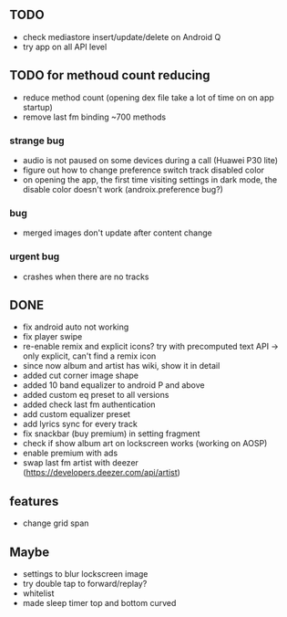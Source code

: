 ## TODO
- check mediastore insert/update/delete on Android Q
- try app on all API level

## TODO for methoud count reducing
- reduce method count (opening dex file take a lot of time on on app startup)
- remove last fm binding ~700 methods

### strange bug 
- audio is not paused on some devices during a call (Huawei P30 lite)
- figure out how to change preference switch track disabled color
- on opening the app, the first time visiting settings in dark mode, the disable color doesn't work (androix.preference bug?)

### bug
- merged images don't update after content change

### urgent bug
- crashes when there are no tracks

## DONE
- fix android auto not working
- fix player swipe
- re-enable remix and explicit icons? try with precomputed text API -> only explicit, can't find a remix icon
- since now album and artist has wiki, show it in detail
- added cut corner image shape
- added 10 band equalizer to android P and above
- added custom eq preset to all versions
- added check last fm authentication
- add custom equalizer preset
- add lyrics sync for every track
- fix snackbar (buy premium) in setting fragment
- check if show album art on lockscreen works (working on AOSP)
- enable premium with ads
- swap last fm artist with deezer (https://developers.deezer.com/api/artist) 


## features
- change grid span

## Maybe
- settings to blur lockscreen image
- try double tap to forward/replay?
- whitelist
- made sleep timer top and bottom curved
